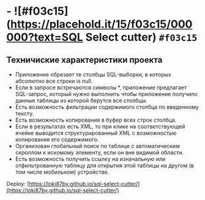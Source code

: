 # - ![#f03c15](https://placehold.it/15/f03c15/000000?text=SQL Select cutter) `#f03c15`

## Техничиские характеристики проекта

* Приложение обрезает те столбцы SQL-выборки, в которых абсолютно все строки is null.
* Если в запросе встречаются символы *, приложение предлагает SQL-запрос, который нужно выполнить чтобы приложение получило данные таблицы из которой берутся все столбцы.
* Есть возможность фильтрации содержимого столбца по введенному тексту.
* Есть возможность копирования в буфер всех строк столбца.
* Если в результатах есть XML, то при клике на соответствующей ячейке выводится структурированный XML с возможностью копирования его содержимого.
* Организован глобальный поиск по таблице с автоматическим скроллом к искомому элементу, если он вне видимой области.
* Есть возможность получить ссылку на изначальную или отфильтрованную таблицу для открытия этой таблицы на другом (в том числе мобильном) устройстве.

Deploy: [https://loki87by.github.io/sql-select-cutter/](https://loki87by.github.io/sql-select-cutter/)
